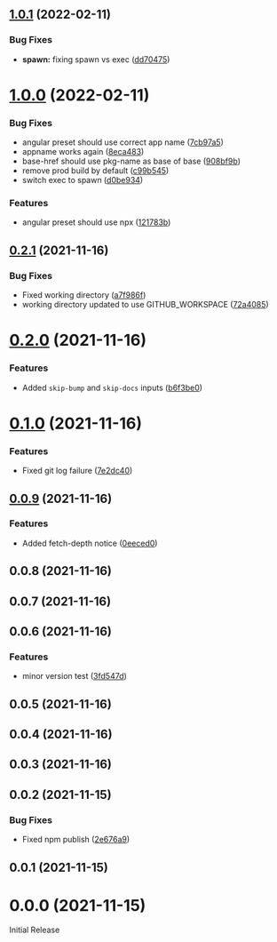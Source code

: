 ## [1.0.1](https://github.com/bvkimball/bump-and-release/compare/v1.0.0...v1.0.1) (2022-02-11)


### Bug Fixes

* **spawn:** fixing spawn vs exec ([dd70475](https://github.com/bvkimball/bump-and-release/commit/dd70475185185fbab1e3bdea2db81deb5ae10eba))



# [1.0.0](https://github.com/bvkimball/bump-and-release/compare/v0.2.1...v1.0.0) (2022-02-11)


### Bug Fixes

* angular preset should use correct app name ([7cb97a5](https://github.com/bvkimball/bump-and-release/commit/7cb97a59aa66bcf818f2210c902cad69adfd632a))
* appname works again ([8eca483](https://github.com/bvkimball/bump-and-release/commit/8eca483e668c14cf717fb67e78d66ed3bac6f2d7))
* base-href should use pkg-name as base of base ([908bf9b](https://github.com/bvkimball/bump-and-release/commit/908bf9b51191f6ccfbb550a547d2868134ae9ea7))
* remove prod build by default ([c99b545](https://github.com/bvkimball/bump-and-release/commit/c99b545dd79b190cfc13fdbdf714da1a5854c351))
* switch exec to spawn ([d0be934](https://github.com/bvkimball/bump-and-release/commit/d0be934c8482154641fe7cbd069939aa8e0e8b75))


### Features

* angular preset should use npx ([121783b](https://github.com/bvkimball/bump-and-release/commit/121783bc4e8eb58ae7b1997cdd447909be38f097))



## [0.2.1](https://github.com/bvkimball/bump-and-release/compare/v0.2.0...v0.2.1) (2021-11-16)


### Bug Fixes

* Fixed working directory ([a7f986f](https://github.com/bvkimball/bump-and-release/commit/a7f986fbcec98c4be1ac0698b2dce949f11b09c7))
* working directory updated to use GITHUB_WORKSPACE ([72a4085](https://github.com/bvkimball/bump-and-release/commit/72a4085a5c2318ad3af22aea881795129c793e3b))



# [0.2.0](https://github.com/bvkimball/bump-and-release/compare/v0.1.0...v0.2.0) (2021-11-16)


### Features

* Added `skip-bump` and `skip-docs` inputs ([b6f3be0](https://github.com/bvkimball/bump-and-release/commit/b6f3be09783636f571eb9e07651755bb347b79fb))



# [0.1.0](https://github.com/bvkimball/bump-and-release/compare/v0.0.9...v0.1.0) (2021-11-16)


### Features

* Fixed git log failure ([7e2dc40](https://github.com/bvkimball/bump-and-release/commit/7e2dc4006689d9028ccf2e7b7d9eab053c6bc611))



## [0.0.9](https://github.com/bvkimball/bump-and-release/compare/v0.0.8...v0.0.9) (2021-11-16)


### Features

* Added fetch-depth notice ([0eeced0](https://github.com/bvkimball/bump-and-release/commit/0eeced0d7938ce4e2ac377ea99652d942897099a))



## 0.0.8 (2021-11-16)



## 0.0.7 (2021-11-16)



## 0.0.6 (2021-11-16)


### Features

* minor version test ([3fd547d](https://github.com/bvkimball/bump-and-release/commit/3fd547daa4d027166ead3fb757df1d2b0d0adee0))



## 0.0.5 (2021-11-16)



## 0.0.4 (2021-11-16)



## 0.0.3 (2021-11-16)



## 0.0.2 (2021-11-15)


### Bug Fixes

* Fixed npm publish ([2e676a9](https://github.com/bvkimball/bump-and-release/commit/2e676a9b89c0d02b50e50b704cbc45251fc51c91))



## 0.0.1 (2021-11-15)



# 0.0.0 (2021-11-15)

Initial Release

